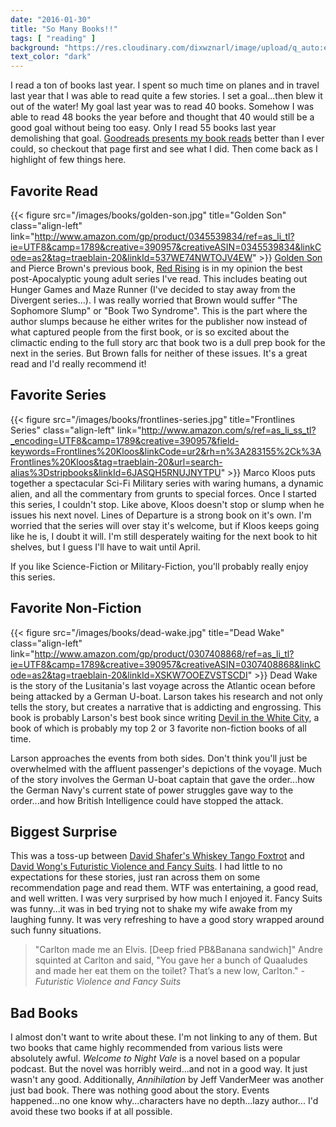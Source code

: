 ```yaml
---
date: "2016-01-30"
title: "So Many Books!!"
tags: [ "reading" ]
background: "https://res.cloudinary.com/dixwznarl/image/upload/q_auto:eco/v1480480424/many-books_mm4e6j.jpg"
text_color: "dark"
---
```


I read a ton of books last year.  I spent so much time on planes and in travel last year that I was able to read quite a few stories.  I set a goal...then blew it out of the water!  My goal last year was to read 40 books.  Somehow I was able to read 48 books the year before and thought that 40 would still be a good goal without being too easy.  Only I read 55 books last year demolishing that goal.  [Goodreads presents my book reads][goodreads] better than I ever could, so checkout that page first and see what I did.  Then come back as I highlight of few things here.

## Favorite Read

{{< figure src="/images/books/golden-son.jpg" title="Golden Son" class="align-left" link="http://www.amazon.com/gp/product/0345539834/ref=as_li_tl?ie=UTF8&camp=1789&creative=390957&creativeASIN=0345539834&linkCode=as2&tag=traeblain-20&linkId=537WE74NWTOJV4EW" >}}
[Golden Son][goldenson] and Pierce Brown's previous book, [Red Rising][redrising] is in my opinion the best post-Apocalyptic young adult series I've read.  This includes beating out Hunger Games and Maze Runner (I've decided to stay away from the Divergent series...).  I was really worried that Brown would suffer "The Sophomore Slump" or "Book Two Syndrome".  This is the part where the author slumps because he either writes for the publisher now instead of what captured people from the first book, or is so excited about the climactic ending to the full story arc that book two is a dull prep book for the next in the series.  But Brown falls for neither of these issues.  It's a great read and I'd really recommend it!

## Favorite Series

{{< figure src="/images/books/frontlines-series.jpg" title="Frontlines Series" class="align-left" link="http://www.amazon.com/s/ref=as_li_ss_tl?_encoding=UTF8&camp=1789&creative=390957&field-keywords=Frontlines%20Kloos&linkCode=ur2&rh=n%3A283155%2Ck%3AFrontlines%20Kloos&tag=traeblain-20&url=search-alias%3Dstripbooks&linkId=6JASQH5RNUJNYTPU" >}}
Marco Kloos puts together a spectacular Sci-Fi Military series with waring humans, a dynamic alien, and all the commentary from grunts to special forces.  Once I started this series, I couldn't stop.  Like above, Kloos doesn't stop or slump when he issues his next novel.  Lines of Departure is a strong book on it's own.  I'm worried that the series will over stay it's welcome, but if Kloos keeps going like he is, I doubt it will. I'm still desperately waiting for the next book to hit shelves, but I guess I'll have to wait until April.

If you like Science-Fiction or Military-Fiction, you'll probably really enjoy this series.

## Favorite Non-Fiction

{{< figure src="/images/books/dead-wake.jpg" title="Dead Wake" class="align-left" link="http://www.amazon.com/gp/product/0307408868/ref=as_li_tl?ie=UTF8&camp=1789&creative=390957&creativeASIN=0307408868&linkCode=as2&tag=traeblain-20&linkId=XSKW7OOEZVSTSCDI" >}}
Dead Wake is the story of the Lusitania's last voyage across the Atlantic ocean before being attacked by a German U-boat.  Larson takes his research and not only tells the story, but creates a narrative that is addicting and engrossing.  This book is probably Larson's best book since writing [Devil in the White City][devil], a book of which is probably my top 2 or 3 favorite non-fiction books of all time.

Larson approaches the events from both sides.  Don't think you'll just be overwhelmed with the affluent passenger's depictions of the voyage.  Much of the story involves the German U-boat captain that gave the order...how the German Navy's current state of power struggles gave way to the order...and how British Intelligence could have stopped the attack.

## Biggest Surprise

This was a toss-up between [David Shafer's Whiskey Tango Foxtrot][wtf] and [David Wong's Futuristic Violence and Fancy Suits][fancysuits].  I had little to no expectations for these stories, just ran across them on some recommendation page and read them.  WTF was entertaining, a good read, and well written.  I was very surprised by how much I enjoyed it.  Fancy Suits was funny...it was in bed trying not to shake my wife awake from my laughing funny.  It was very refreshing to have a good story wrapped around such funny situations.

> "Carlton made me an Elvis. [Deep fried PB&Banana sandwich]" Andre squinted at Carlton and said, "You gave her a bunch of Quaaludes and made her eat them on the toilet? That’s a new low, Carlton."
> <cite>- Futuristic Violence and Fancy Suits</cite>

## Bad Books

I almost don't want to write about these.  I'm not linking to any of them.  But two books that came highly recommended from various lists were absolutely awful.  _Welcome to Night Vale_ is a novel based on a popular podcast.  But the novel was horribly weird...and not in a good way.  It just wasn't any good.  Additionally, _Annihilation_ by Jeff VanderMeer was another just bad book.  There was nothing good about the story.  Events happened...no one know why...characters have no depth...lazy author...  I'd avoid these two books if at all possible.

[goodreads]: https://www.goodreads.com/user/year_in_books/2015/1671848
[goldenson]: http://www.amazon.com/gp/product/0345539834/ref=as_li_tl?ie=UTF8&camp=1789&creative=390957&creativeASIN=0345539834&linkCode=as2&tag=traeblain-20&linkId=537WE74NWTOJV4EW
[redrising]: http://www.amazon.com/gp/product/034553980X/ref=as_li_tl?ie=UTF8&camp=1789&creative=390957&creativeASIN=034553980X&linkCode=as2&tag=traeblain-20&linkId=LTRNENN6AIM3ZF4H
[devil]: http://www.amazon.com/gp/product/0375725601/ref=as_li_tl?ie=UTF8&camp=1789&creative=390957&creativeASIN=0375725601&linkCode=as2&tag=traeblain-20&linkId=KMM6H44SEWF2XBIK
[wtf]: http://www.amazon.com/gp/product/0316252654/ref=as_li_tl?ie=UTF8&camp=1789&creative=390957&creativeASIN=0316252654&linkCode=as2&tag=traeblain-20&linkId=FCVZFTBTTJXNFGZZ
[fancysuits]: http://www.amazon.com/gp/product/1250040191/ref=as_li_tl?ie=UTF8&camp=1789&creative=390957&creativeASIN=1250040191&linkCode=as2&tag=traeblain-20&linkId=Z6DRILDZFBSSKAKV

